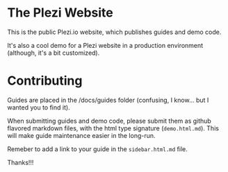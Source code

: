 # The Plezi Website

This is the public Plezi.io website, which publishes guides and demo code.

It's also a cool demo for a Plezi website in a production environment (although, it's a bit customized).

# Contributing

Guides are placed in the /docs/guides folder (confusing, I know... but I wanted you to find it).

When submitting guides and demo code, please submit them as github flavored markdown files, with the html type signature (`demo.html.md`). This will make guide maintenance easier in the long-run.

Remeber to add a link to your guide in the `sidebar.html.md` file.

Thanks!!!